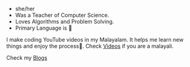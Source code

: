 
- she/her
- Was a Teacher of Computer Science.
- Loves Algorithms and Problem Solving.
- Primary Language is 🐍





I make coding YouTube videos in my Malayalam. It helps me learn new things and enjoy the process🙂. Check [Videos](https://www.youtube.com/malayalicode) if you are a malayali.

Check my [Blogs](https://medium.com/@soumyas567)

